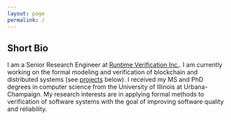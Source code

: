 ```yaml
---
layout: page
permalink: /
---
```


## Short Bio

I am a Senior Research Engineer at [Runtime Verification Inc.](https://runtimeverification.com). I am currently working on the formal modeling and verification of blockchain and distributed systems (see  [projects](#) below). I received my MS and PhD degrees in computer science from the University of Illinois at Urbana-Champaign. My research interests are in applying formal methods to verification of software systems with the goal of improving software quality and reliability.

